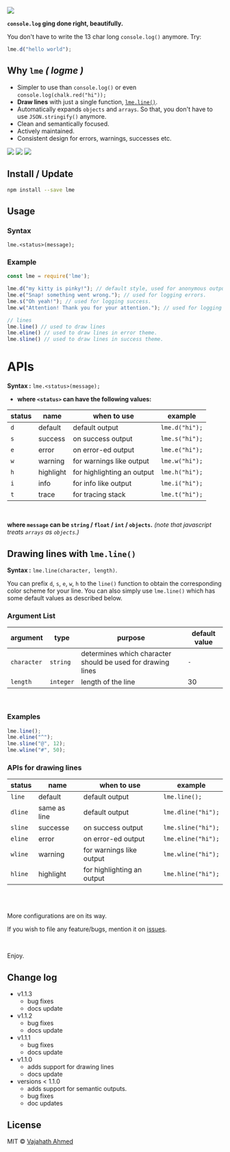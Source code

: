 ![](https://raw.githubusercontent.com/vajahath/lme/master/media/logo.png)

**`console.log` ging done right, beautifully.**


You don't have to write the 13 char long `console.log()` anymore. Try:

```javascript
lme.d("hello world");
```

## Why `lme` *( logme )*
- Simpler to use than `console.log()` or even `console.log(chalk.red("hi"));`
- **Draw lines** with just a single function, [`lme.line()`](#drawing-lines-with-lmeline).
- Automatically expands `objects` and `arrays`. So that, you don't have to use `JSON.stringify()` anymore.
- Clean and semantically focused.
- Actively maintained.
- Consistent design for errors, warnings, successes etc.

![](https://raw.githubusercontent.com/vajahath/lme/master/media/obj-img.png)
![](https://raw.githubusercontent.com/vajahath/lme/master/media/str-img.png)
![](https://raw.githubusercontent.com/vajahath/lme/master/media/lines.png)


## Install / Update

```bash
npm install --save lme
```

## Usage

### Syntax

`lme.<status>(message);`

### Example
```javascript
const lme = require('lme');

lme.d("my kitty is pinky!"); // default style, used for anonymous outputs.
lme.e("Snap! something went wrong."); // used for logging errors.
lme.s("Oh yeah!"); // used for logging success.
lme.w("Attention! Thank you for your attention."); // used for logging warnings.

// lines
lme.line() // used to draw lines
lme.eline() // used to draw lines in error theme.
lme.sline() // used to draw lines in success theme.
```

# APIs

**Syntax :** `lme.<status>(message);`

- **where `<status>` can have the following values:**

| status        | name       | when to use                | example               |
| ------------- | ---------- | -------------------------- | --------------------- |
| `d`           | default    | default output             | `lme.d("hi");`        |
| `s`           | success    | on success output          | `lme.s("hi");`        |
| `e`           | error      | on error-ed output         | `lme.e("hi");`        |
| `w`           | warning    | for warnings like output   | `lme.w("hi");`        |
| `h`           | highlight  | for highlighting an output | `lme.h("hi");`        |
| `i`           | info       | for info like output       | `lme.i("hi");`        |
| `t`           | trace      | for tracing stack          | `lme.t("hi");`        |

<br>

**where `message` can be `string` / `float` / `int` / `objects`.** *(note that javascript treats `arrays` as `objects`.)*

## Drawing lines with `lme.line()`

**Syntax :** `lme.line(character, length)`.

You can prefix `d`, `s`, `e`, `w`, `h` to the `line()` function to obtain the corresponding color scheme for your line. You can also simply use `lme.line()` which has some default values as described below.

### Argument List

| argument        | type       | purpose                                                     | default value    |
| --------------- | ---------- | ----------------------------------------------------------- | ---------------- |
| `character`     | `string`   | determines which character should be used for drawing lines | `-`              |
| `length`        | `integer`  | length of the line                                          | 30               |

<br>

### Examples

```javascript
lme.line();
lme.eline("^");
lme.sline("@", 12);
lme.wline("#", 50);
```

### APIs for drawing lines

| status            | name            | when to use                | example                   |
| ----------------- | --------------- | -------------------------- | ------------------------- |
| `line`            | default         | default output             | `lme.line();`             |
| `dline`           | same as line    | default output             | `lme.dline("hi");`        |
| `sline`           | successe        | on success output          | `lme.sline("hi");`        |
| `eline`           | error           | on error-ed output         | `lme.eline("hi");`        |
| `wline`           | warning         | for warnings like output   | `lme.wline("hi");`        |
| `hline`           | highlight       | for highlighting an output | `lme.hline("hi");`        |

<br>
<br>

More configurations are on its way.<br>

If you wish to file any feature/bugs, mention it on [issues](https://github.com/vajahath/lme/issues).

<br>

Enjoy.

## Change log

- v1.1.3
    + bug fixes
    + docs update
- v1.1.2
    + bug fixes
    + docs update
- v1.1.1
    + bug fixes
    + docs update
- v1.1.0
    + adds support for drawing lines
    + docs update
- versions < 1.1.0
    + adds support for semantic outputs.
    + bug fixes
    + doc updates

## License
MIT &copy; [Vajahath Ahmed](https://mycolorpad.blogspot.in)